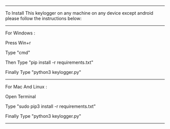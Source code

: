 ------------------------------------------------------------------------------------------------------------------------

To Install This keylogger on any machine on any device except android please follow the instructions below:

------------------------------------------------------------------------------------------------------------------------


For Windows :


 Press Win+r
 
 Type "cmd"
 
 Then Type "pip install -r requirements.txt"
 
 Finally Type "python3 keylogger.py"
 
 
 -----------------------------------------------------------------------------------------------------------------------
 
 
 For Mac And Linux :
 
 
 Open Terminal
 
 Type "sudo pip3 install -r requirements.txt"
 
 Finally Type "python3 keylogger.py"
 
 
 -----------------------------------------------------------------------------------------------------------------------

